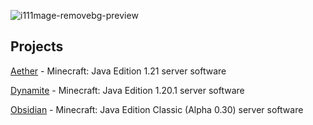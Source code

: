 ![i111mage-removebg-preview](https://github.com/DynamiteMC/Dynamite/assets/84847714/299c803e-ff30-46fb-ba56-a752e365307d)
## Projects
[Aether](https://github.com/DynamiteMC/Aether) - Minecraft: Java Edition 1.21 server software

[Dynamite](https://github.com/DynamiteMC/Dynamite) - Minecraft: Java Edition 1.20.1 server software

[Obsidian](https://github.com/DynamiteMC/Obsidian) - Minecraft: Java Edition Classic (Alpha 0.30) server software
